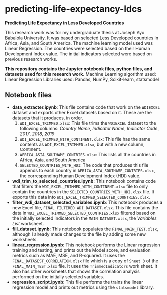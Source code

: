 # predicting-life-expectancy-ldcs
**Predicting Life Expectancy in Less Developed Countries**

This research work was for my undergraduate thesis at Joseph Ayo Babalola University. It was based on selected Less Developed countries in Africa, Asia, and South America. The machine learning model used was Linear Regression. The countries were selected based on their Human Development Index value. The initial indicators selected were based on previous research works.

**This repository contains the Jupyter notebook files, python files, and datasets used for this research work.**
Machine Learning algorithm used: Linear Regression
Libraries used: Pandas, NumPy, Scikit-learn, statsmodel

## Notebook files
- **data_extracter.ipynb**: This file contains code that work on the `WDIEXCEL` dataset and exports other Excel datasets based on it.
These are the datasets that it produces, in order.
  1. `WDI_EXCEL_TRIMMED.xlsx`: This file trims the `WDIEXCEL` dataset to the following columns: *Country Name*, *Indicator Name*, *Indicator Code*, *2017*, *2018*, *2019*
  2. `WDI_EXCEL_TRIMMED_WITH_CONTINENT.xlsx`: This file has the same contents as `WDI_EXCEL_TRIMMED.xlsx`, but with a new column, Continent.
  3. `AFRICA_ASIA_SOUTHAME_CONTRIES.xlsx`: This lists all the countries in Africa, Asia, and South America
  4. `SELECTED_COUNTRIES_WITH_HDI`: The code that produces this file appends to each country in `AFRICA_ASIA_SOUTHAME_CONTRIES.xlsx`, the corresponding Human Development Index (HDI) value.
- **wdi_trim_to_selected_countries.ipynb**: This notebook contains code that filters the `WDI_EXCEL_TRIMMED_WITH_CONTINENT.xlsx` file to only contain the countries in the `SELECTED_COUNTRIES_WITH_HDI.xlsx` file. It exports this data into `WDI_EXCEL_TRIMMED_SELECTED_COUNTRIES.xlsx`.
- **filter_wdi_dataset_selected_variables.ipynb**: This notebook produces a new Excel file, `FINAL_FILTERED_WDI_DATASET.xlsx`. This file contains the data in `WDI_EXCEL_TRIMMED_SELECTED_COUNTRIES.xlsx` filtered based on the initially selected indicators in the `MAIN DATASET.xlsx`, the *Variables List* worksheet.
- **fill_dataset.ipynb**: This notebook populates the `FINAL_MAIN_TEST.xlsx`, although I already made changes to the file by adding some new worksheets. 
- **linear_regression.ipynb**: This notebook performs the Linear regression training and testing, and prints out the Model score, and evaluation metrics such as MAE, MSE, and R-squared. It uses the `FINAL_DATASEST_CORRELATION.xlsx` file which is a copy of `Sheet 3` of the `FINAL_MAIN_TEST.xlsx` file. It uses the `TrimmedIndicators` work sheet. It also has other worksheets that shows the correlation analysis performed on the initially selected variables.
- **regression_script.ipynb**: This file performs the trains the linear regression model and prints out metrics using the `statsmodel` library.
